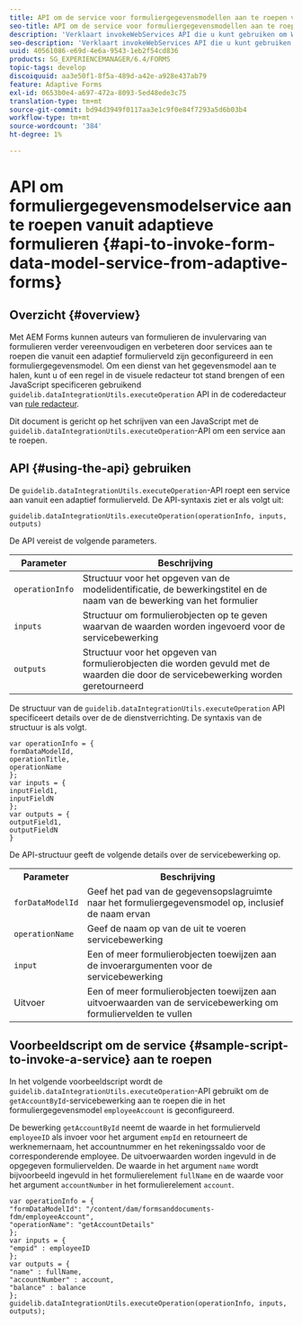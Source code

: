 ```yaml
---
title: API om de service voor formuliergegevensmodellen aan te roepen vanuit adaptieve formulieren
seo-title: API om de service voor formuliergegevensmodellen aan te roepen vanuit adaptieve formulieren
description: 'Verklaart invokeWebServices API die u kunt gebruiken om Webdiensten aan te halen die in WSDL van binnen een adaptief vormgebied worden geschreven. '
seo-description: 'Verklaart invokeWebServices API die u kunt gebruiken om Webdiensten aan te halen die in WSDL van binnen een adaptief vormgebied worden geschreven. '
uuid: 40561086-e69d-4e6a-9543-1eb2f54cd836
products: SG_EXPERIENCEMANAGER/6.4/FORMS
topic-tags: develop
discoiquuid: aa3e50f1-8f5a-489d-a42e-a928e437ab79
feature: Adaptive Forms
exl-id: 0653b0e4-a697-472a-8093-5ed48ede3c75
translation-type: tm+mt
source-git-commit: bd94d3949f0117aa3e1c9f0e84f7293a5d6b03b4
workflow-type: tm+mt
source-wordcount: '384'
ht-degree: 1%

---
```


# API om formuliergegevensmodelservice aan te roepen vanuit adaptieve formulieren {#api-to-invoke-form-data-model-service-from-adaptive-forms}

## Overzicht {#overview}

Met AEM Forms kunnen auteurs van formulieren de invulervaring van formulieren verder vereenvoudigen en verbeteren door services aan te roepen die vanuit een adaptief formulierveld zijn geconfigureerd in een formuliergegevensmodel. Om een dienst van het gegevensmodel aan te halen, kunt u of een regel in de visuele redacteur tot stand brengen of een JavaScript specificeren gebruikend `guidelib.dataIntegrationUtils.executeOperation` API in de coderedacteur van [rule redacteur](/help/forms/using/rule-editor.md).

Dit document is gericht op het schrijven van een JavaScript met de `guidelib.dataIntegrationUtils.executeOperation`-API om een service aan te roepen.

## API {#using-the-api} gebruiken

De `guidelib.dataIntegrationUtils.executeOperation`-API roept een service aan vanuit een adaptief formulierveld. De API-syntaxis ziet er als volgt uit:

```
guidelib.dataIntegrationUtils.executeOperation(operationInfo, inputs, outputs)
```

De API vereist de volgende parameters.

| Parameter | Beschrijving |
|---|---|
| `operationInfo` | Structuur voor het opgeven van de modelidentificatie, de bewerkingstitel en de naam van de bewerking van het formulier |
| `inputs` | Structuur om formulierobjecten op te geven waarvan de waarden worden ingevoerd voor de servicebewerking |
| `outputs` | Structuur voor het opgeven van formulierobjecten die worden gevuld met de waarden die door de servicebewerking worden geretourneerd |

De structuur van de `guidelib.dataIntegrationUtils.executeOperation` API specificeert details over de de dienstverrichting. De syntaxis van de structuur is als volgt.

```
var operationInfo = {
formDataModelId,
operationTitle,
operationName
};
var inputs = {
inputField1,
inputFieldN
};
var outputs = {
outputField1,
outputFieldN
}
```

De API-structuur geeft de volgende details over de servicebewerking op.

<table> 
 <tbody> 
  <tr> 
   <th>Parameter</th> 
   <th>Beschrijving</th> 
  </tr> 
  <tr> 
   <td><code>forDataModelId</code></td> 
   <td>Geef het pad van de gegevensopslagruimte naar het formuliergegevensmodel op, inclusief de naam ervan</td> 
  </tr> 
  <tr> 
   <td><code>operationName</code></td> 
   <td>Geef de naam op van de uit te voeren servicebewerking</td> 
  </tr> 
  <tr> 
   <td><code>input</code></td> 
   <td>Een of meer formulierobjecten toewijzen aan de invoerargumenten voor de servicebewerking</td> 
  </tr> 
  <tr> 
   <td>Uitvoer</td> 
   <td>Een of meer formulierobjecten toewijzen aan uitvoerwaarden van de servicebewerking om formuliervelden te vullen<br /> </td> 
  </tr> 
 </tbody> 
</table>

## Voorbeeldscript om de service {#sample-script-to-invoke-a-service} aan te roepen

In het volgende voorbeeldscript wordt de `guidelib.dataIntegrationUtils.executeOperation`-API gebruikt om de `getAccountById`-servicebewerking aan te roepen die in het formuliergegevensmodel `employeeAccount` is geconfigureerd.

De bewerking `getAccountById` neemt de waarde in het formulierveld `employeeID` als invoer voor het argument `empId` en retourneert de werknemernaam, het accountnummer en het rekeningssaldo voor de corresponderende employee. De uitvoerwaarden worden ingevuld in de opgegeven formuliervelden. De waarde in het argument `name` wordt bijvoorbeeld ingevuld in het formulierelement `fullName` en de waarde voor het argument `accountNumber` in het formulierelement `account`.

```
var operationInfo = {
"formDataModelId": "/content/dam/formsanddocuments-fdm/employeeAccount",
"operationName": "getAccountDetails"
};
var inputs = {
"empid" : employeeID
};
var outputs = {
"name" : fullName,
"accountNumber" : account,
"balance" : balance
};
guidelib.dataIntegrationUtils.executeOperation(operationInfo, inputs, outputs);
```
